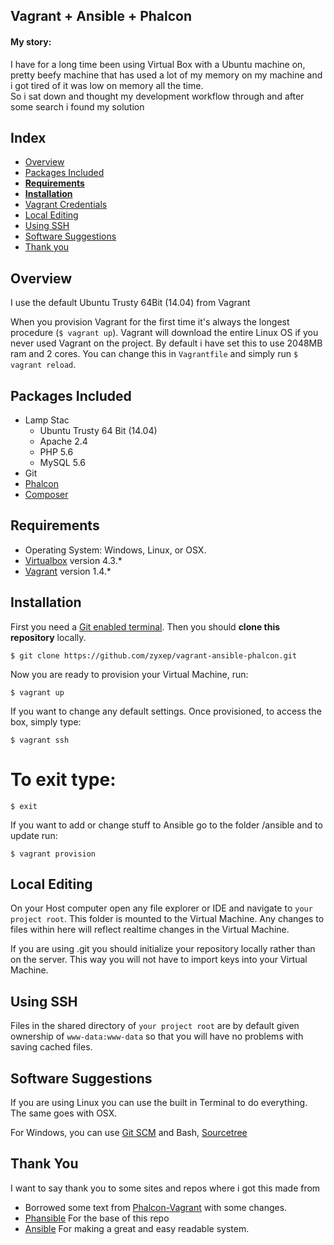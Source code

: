<h2>Vagrant + Ansible + Phalcon</h2>

<h4>My story:</h4>
<p>I have for a long time been using Virtual Box with a Ubuntu machine on, pretty beefy machine that has used a lot of my memory on my machine and i got tired of it was low on memory all the time.<br/>So i sat down and thought my development workflow through and after some search i found my solution</p>

## Index
- [Overview](#overview)
- [Packages Included](#packages-included)
- [**Requirements**](#requirements)
- [**Installation**](#installation)
- [Vagrant Credentials](#vagrant-credentials)
- [Local Editing](#local-editing)
- [Using SSH](#using-ssh)
- [Software Suggestions](#software-suggestions)
- [Thank you](#thank-you)

## Overview
I use the default Ubuntu Trusty 64Bit (14.04) from Vagrant

When you provision Vagrant for the first time it's always the longest procedure (`$ vagrant up`). Vagrant will download the entire Linux OS if you never used Vagrant on the project.
By default i have set this to use 2048MB ram and 2 cores. You can change this in `Vagrantfile` and simply run `$ vagrant reload`.

## Packages Included

- Lamp Stac
  - Ubuntu Trusty 64 Bit (14.04)
  - Apache 2.4
  - PHP 5.6
  - MySQL 5.6
- Git
- [Phalcon](http://phalconphp.com/en/)
- [Composer](https://getcomposer.org)

## Requirements

- Operating System: Windows, Linux, or OSX.
- [Virtualbox](https://www.virtualbox.org) version 4.3.*
- [Vagrant](http://www.vagrantup.com) version 1.4.*

## Installation
First you need a [Git enabled terminal](#software-suggestions). Then you should **clone this repository** locally.

  `$ git clone https://github.com/zyxep/vagrant-ansible-phalcon.git`

Now you are ready to provision your Virtual Machine, run:

  `$ vagrant up`
  
If you want to change any default settings. Once provisioned, to access the box, simply type:

  `$ vagrant ssh`

  # To exit type:
  
  `$ exit`
  
If you want to add or change stuff to Ansible go to the folder /ansible and to update run:

  `$ vagrant provision`
  
## Local Editing

On your Host computer open any file explorer or IDE and navigate to `your project root`. 
This folder is mounted to the Virtual Machine. Any changes to files within here will reflect
realtime changes in the Virtual Machine.

If you are using .git you should initialize your repository locally rather than on the server.
This way you will not have to import keys into your Virtual Machine.

## Using SSH

Files in the shared directory of `your project root` are by default given ownership of `www-data:www-data` so
that you will have no problems with saving cached files.

## Software Suggestions

If you are using Linux you can use the built in Terminal to do everything.
The same goes with OSX.

For Windows, you can use [Git SCM](http://git-scm.com/) and Bash, [Sourcetree](http://www.sourcetreeapp.com/)

## Thank You

I want to say thank you to some sites and repos where i got this made from

  - Borrowed some text from [Phalcon-Vagrant](https://github.com/phalcon/vagrant) with some changes.
  - [Phansible](http://phansible.com/) For the base of this repo
  - [Ansible](http://www.ansible.com/) For making a great and easy readable system.
